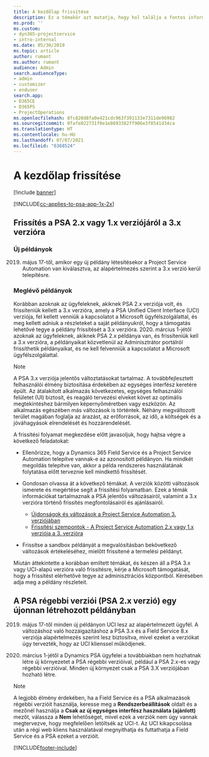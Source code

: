 ```yaml
---
title: A kezdőlap frissítése
description: Ez a témakör azt mutatja, hogy hol találja a fontos információkat az új és módosult funkciókról a Dynamics 365 Project Service Automation rendszerben, és a folyamatot a legújabb verzióra történő frissítéshez.
ms.prod: ''
ms.custom:
- dyn365-projectservice
- intro-internal
ms.date: 05/30/2019
ms.topic: article
author: rumant
ms.author: rumant
audience: Admin
search.audienceType:
- admin
- customizer
- enduser
search.app:
- D365CE
- D365PS
- ProjectOperations
ms.openlocfilehash: 8fc820d8fa0e421cdc963f391133e7311de96982
ms.sourcegitcommit: 0fafe022731f0e1e8693382ff906e3f8541d34ca
ms.translationtype: HT
ms.contentlocale: hu-HU
ms.lasthandoff: 07/07/2021
ms.locfileid: "6368524"
---
```

# <a name="upgrade-home-page"></a>A kezdőlap frissítése

[!include [banner](../includes/psa-now-project-operations.md)]

[!INCLUDE[cc-applies-to-psa-app-1x-2x](../includes/cc-applies-to-psa-app-1x-2x.md)]

## <a name="upgrade-from-psa-version-2x-or-1x-to-version-3x"></a>Frissítés a PSA 2.x vagy 1.x verziójáról a 3.x verzióra

### <a name="new-instances"></a>Új példányok

2019. május 17-től, amikor egy új példány létesítésekor a Project Service Automation van kiválasztva, az alapértelmezés szerint a 3.x verzió kerül telepítésre.

### <a name="existing-instances"></a>Meglévő példányok

Korábban azoknak az ügyfeleknek, akiknek PSA 2.x verziója volt, és frissíteniük kellett a 3.x verzióra, amely a PSA Unified Client Interface (UCI) verziója, fel kellett venniük a kapcsolatot a Microsoft ügyfélszolgálattal, és meg kellett adniuk a részleteket a saját példányukról, hogy a támogatás lehetővé tegye a példány frissítését a 3.x verzióra. 2020. március 1-jétől azoknak az ügyfeleknek, akiknek PSA 2.x példánya van, és frissíteniük kell a 3.x verzióra, a példányaikat közvetlenül az Adminisztrátor portálról frissíthetik példányaikat, és ne kell felvenniük a kapcsolatot a Microsoft ügyfélszolgálattal.  

> [!NOTE]
> A PSA 3.x verziója jelentős változtatásokat tartalmaz. A továbbfejlesztett felhasználói élmény biztosítása érdekében az egységes interfész keretére épült. Az átalakított alkalmazás következetes, egységes felhasználói felületet (UI) biztosít, és reagáló tervezési elveket követ az optimális megtekintéshez bármilyen képernyőméretben vagy eszközön. Az alkalmazás egészében más változások is történtek. Néhány megváltozott terület magában foglalja az árazást, az erőforrások, az idő, a költségek és a jóváhagyások elrendelését és hozzárendelését.

A frissítési folyamat megkezdése előtt javasoljuk, hogy hajtsa végre a következő feladatokat:

- Ellenőrizze, hogy a Dynamics 365 Field Service és a Project Service Automation telepítve vannak-e az azonosított példányon. Ha mindkét megoldás telepítve van, akkor a példa rendszeres használatának folytatása előtt terveznie kell mindkettő frissítését.
- Gondosan olvassa át a következő témákat. A verziók közötti változások ismerete és megértése segít a frissítési folyamatban. Ezek a témák információkat tartalmaznak a PSA jelentős változásairól, valamint a 3.x verzióra történő frissítés megfontolásairól és ajánlásairól.

    - [Újdonságok és változások a Project Service Automation 3. verziójában](whats-new-changed-v3.md)
    - [Frissítési szempontok - A Project Service Automation 2.x vagy 1.x verziója a 3. verzióra](upgrade-v3.md)

- Frissítse a sandbox példányát a megvalósításban bekövetkező változások értékeléséhez, mielőtt frissítené a termelési példányt.

Miután áttekintette a korábban említett témákat, és készen áll a PSA 3.x vagy UCI-alapú verzióra való frissítésre, kérje a Microsoft támogatását, hogy a frissítést elérhetővé tegye az adminisztrációs központból. Kérésében adja meg a példány részleteit.

## <a name="older-versions-of-psa-psa-version-2x-in-a-newly-created-instance"></a>A PSA régebbi verziói (PSA 2.x verzió) egy újonnan létrehozott példányban

2019. május 17-től minden új példányon UCI lesz az alapértelmezett ügyfél. A változáshoz való hozzáigazításhoz a PSA 3.x és a Field Service 8.x verziója alapértelmezés szerint lesz biztosítva, mivel ezeket a verziókat úgy tervezték, hogy az UCI klienssel működjenek.

2020. március 1-jétől a Dynamics PSA ügyfelei a továbbiakban nem hozhatnak létre új környezetet a PSA régebbi verzióival, például a PSA 2.x-es vagy régebbi verzióival. Minden új környezet csak a PSA 3.X verziójában hozható létre.

> [!NOTE]
> A legjobb élmény érdekében, ha a Field Service és a PSA alkalmazások régebbi verzióit használja, keresse meg a **Rendszerbeállítások** oldalt és a mezőnél használja a **Csak az új egységes interfész használata (ajánlott)** mezőt, válassza a **Nem** lehetőséget, mivel ezek a verziók nem úgy vannak megtervezve, hogy megfelelően letöltsék az UCI-t. Az UCI kikapcsolása után a régi web kliens használatával megnyithatja és futtathatja a Field Service és a PSA ezeket a verzióit. 


[!INCLUDE[footer-include](../includes/footer-banner.md)]